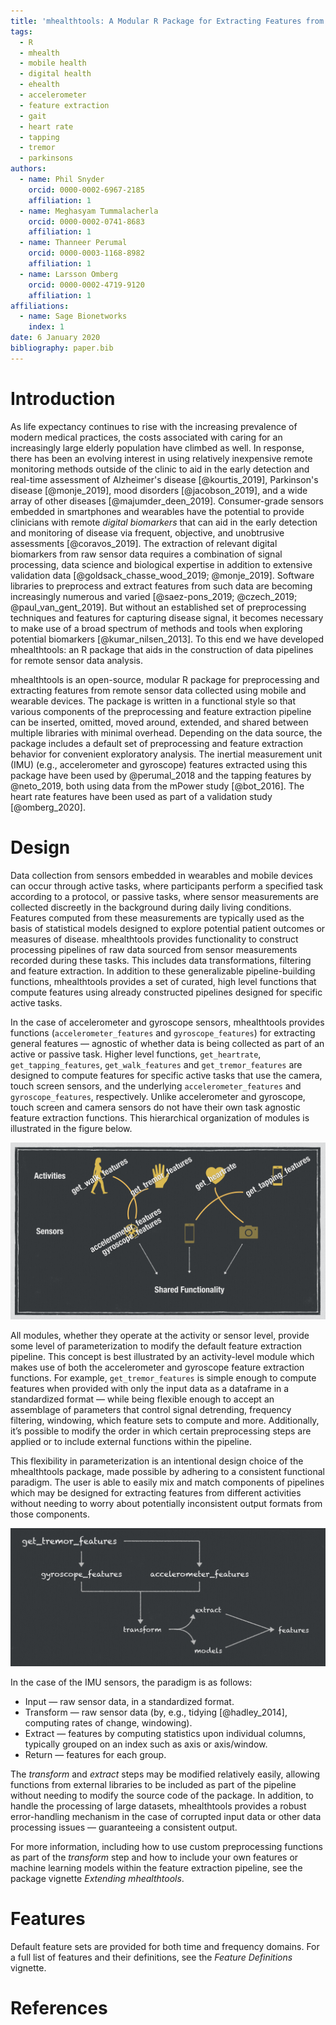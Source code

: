 ```yaml
---
title: 'mhealthtools: A Modular R Package for Extracting Features from Mobile and Wearable Sensor Data'
tags:
  - R
  - mhealth
  - mobile health
  - digital health
  - ehealth
  - accelerometer
  - feature extraction
  - gait
  - heart rate
  - tapping
  - tremor
  - parkinsons
authors:
  - name: Phil Snyder
    orcid: 0000-0002-6967-2185
    affiliation: 1
  - name: Meghasyam Tummalacherla
    orcid: 0000-0002-0741-8683
    affiliation: 1
  - name: Thanneer Perumal
    orcid: 0000-0003-1168-8982
    affiliation: 1
  - name: Larsson Omberg
    orcid: 0000-0002-4719-9120
    affiliation: 1
affiliations:
  - name: Sage Bionetworks
    index: 1
date: 6 January 2020
bibliography: paper.bib
---
```


# Introduction

As life expectancy continues to rise with the increasing prevalence of modern medical practices, the costs associated with caring for an increasingly large elderly population have climbed as well. In response, there has been an evolving interest in using relatively inexpensive remote monitoring methods outside of the clinic to aid in the early detection and real-time assessment of Alzheimer's disease [@kourtis_2019], Parkinson's disease [@monje_2019], mood disorders [@jacobson_2019], and a wide array of other diseases [@majumder_deen_2019]. Consumer-grade sensors embedded in smartphones and wearables have the potential to provide clinicians with remote _digital biomarkers_ that can aid in the early detection and monitoring of disease via frequent, objective, and unobtrusive assessments [@coravos_2019]. The extraction of relevant digital biomarkers from raw sensor data requires a combination of signal processing, data science and biological expertise in addition to extensive validation data [@goldsack_chasse_wood_2019; @monje_2019]. Software libraries to preprocess and extract features from such data are becoming increasingly numerous and varied [@saez-pons_2019; @czech_2019; @paul_van_gent_2019]. But without an established set of preprocessing techniques and features for capturing disease signal, it becomes necessary to make use of a broad spectrum of methods and tools when exploring potential biomarkers [@kumar_nilsen_2013]. To this end we have developed mhealthtools: an R package that aids in the construction of data pipelines for remote sensor data analysis.

mhealthtools is an open-source, modular R package for preprocessing and extracting features from remote sensor data collected using mobile and wearable devices. The package is written in a functional style so that various components of the preprocessing and feature extraction pipeline can be inserted, omitted, moved around, extended, and shared between multiple libraries with minimal overhead. Depending on the data source, the package includes a default set of preprocessing and feature extraction behavior for convenient exploratory analysis. The inertial measurement unit (IMU) (e.g., accelerometer and gyroscope) features extracted using this package have been used by  @perumal_2018 and the tapping features by @neto_2019, both using data from the mPower study [@bot_2016]. The heart rate features have been used as part of a validation study [@omberg_2020].

# Design

Data collection from sensors embedded in wearables and mobile devices can occur through active tasks, where participants perform a specified task according to a protocol, or passive tasks, where sensor measurements are collected discreetly in the background during daily living conditions. Features computed from these measurements are typically used as the basis of statistical models designed to explore potential patient outcomes or measures of disease. mhealthtools provides functionality to construct processing pipelines of raw data sourced from sensor measurements recorded during these tasks. This includes data transformations, filtering and feature extraction. In addition to these generalizable pipeline-building functions, mhealthtools provides a set of curated, high level functions that compute features using already constructed pipelines designed for specific active tasks.

In the case of accelerometer and gyroscope sensors, mhealthtools provides functions (`accelerometer_features` and `gyroscope_features`) for extracting general features — agnostic of whether data is being collected as part of an active or passive task. Higher level functions, `get_heartrate`, `get_tapping_features`, `get_walk_features` and `get_tremor_features` are designed to compute features for specific active tasks that use the camera, touch screen sensors, and the underlying `accelerometer_features` and `gyroscope_features`, respectively. Unlike accelerometer and gyroscope, touch screen and camera sensors do not have their own task agnostic feature extraction functions. This hierarchical organization of modules is illustrated in the figure below.

![The heirarchical organization of mhealthtools. Note that touch screen and camera sensors do not have their own task agnostic feature extraction functions.](figure_one.png)

All modules, whether they operate at the activity or sensor level, provide some level of parameterization to modify the default feature extraction pipeline. This concept is best illustrated by an activity-level module which makes use of both the accelerometer and gyroscope feature extraction functions. For example, `get_tremor_features` is simple enough to compute features when provided with only the input data as a dataframe in a standardized format — while being flexible enough to accept an assemblage of parameters that control signal detrending, frequency filtering, windowing, which feature sets to compute and more. Additionally, it’s possible to modify the order in which certain preprocessing steps are applied or to include external functions within the pipeline.

This flexibility in parameterization is an intentional design choice of the mhealthtools package, made possible by adhering to a consistent functional paradigm. The user is able to easily mix and match components of pipelines which may be designed for extracting features from different activities without needing to worry about potentially inconsistent output formats from those components.

![An expanded view of the hierarchical and modular organization of mhealthtools. `get_tremor_features` calls both `accelerometer_features` and `gyroscope_features`, which in turn call a sequence of functions that preprocesses (transforms) then extracts features from the inputted raw sensor data. Each of the components above can be internally modified, extended, or omitted altogether, depending on the desired output.](figure_two.png)

In the case of the IMU sensors, the paradigm is as follows:

* Input — raw sensor data, in a standardized format.
* Transform — raw sensor data (by, e.g., tidying [@hadley_2014], computing rates of change, windowing).
* Extract — features by computing statistics upon individual columns, typically grouped on an index such as axis or axis/window.
* Return — features for each group.

The _transform_ and _extract_ steps may be modified relatively easily, allowing functions from external libraries to be included as part of the pipeline without needing to modify the source code of the package. In addition, to handle the processing of large datasets, mhealthtools provides a robust error-handling mechanism in the case of corrupted input data or other data processing issues — guaranteeing a consistent output.

For more information, including how to use custom preprocessing functions as part of the _transform_ step and how to include your own features or machine learning models within the feature extraction pipeline, see the package vignette _Extending mhealthtools_.

# Features

Default feature sets are provided for both time and frequency domains. For a full list of features and their definitions, see the _Feature Definitions_ vignette.

# References
